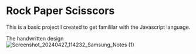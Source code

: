# Rock Paper Scisscors

This is a basic project I created to get famililar with the Javascript language.

The handwritten design
![Screenshot_20240427_114232_Samsung_Notes (1)](https://github.com/NadifRahman/Rock-Paper-Scisscors/assets/155865015/16975026-1a14-41d5-9551-89aea229aed1)

